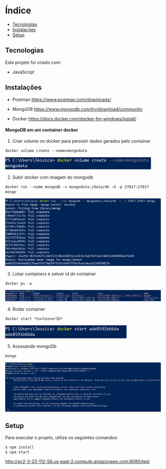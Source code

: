 # Índice
* [Tecnologias](#tecnologias)
* [Instalações](#instalações)
* [Setup](#setup)

## Tecnologias
Este projeto foi criado com:
* JavaScript

## Instalações
* Postman
    https://www.postman.com/downloads/
    
* MongoDB
    https://www.mongodb.com/try/download/community

* Docker
    https://docs.docker.com/docker-for-windows/install/
    
#### MongoDB em um container docker

1. Criar volume no docker para persistir dados gerados pelo container

```
docker volume create --name=mongodata
```

![alt text](images/docker1.png)

2.	Subir docker com imagem do mongodb

```
docker run --name mongodb -v mongodata:/data/db -d -p 27017:27017 mongo
```

![alt text](images/docker2.png)

3.	Listar containers e *salvar* id do container

```
docker ps -a
```

![alt text](images/docker3.png)

4.	Rodar container

```
docker start *ContainerID*
```

![alt text](images/docker4.png)

5.	Acessando mongoDb

```
mongo
```

![alt text](images/docker5.png)

## Setup
Para executar o projeto, utilize os seguintes comandos:
```
$ npm install
$ npm start
```
http://ec2-3-23-112-58.us-east-2.compute.amazonaws.com:8080/test
